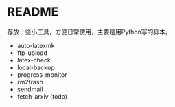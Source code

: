 # README

存放一些小工具，方便日常使用，主要是用Python写的脚本。

- auto-latexmk
- ftp-upload
- latex-check
- local-backup
- progress-monitor
- rm2trash
- sendmail
- fetch-arxiv (todo)
